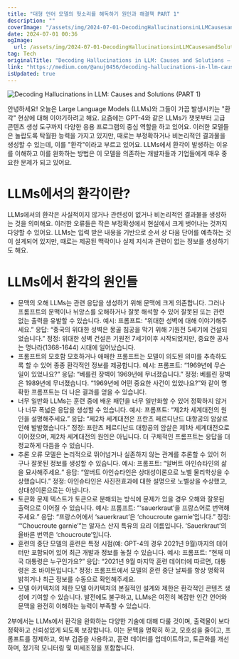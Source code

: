 ```yaml
---
title: "대형 언어 모델의 헛소리를 해독하기 원인과 해결책 PART 1"
description: ""
coverImage: "/assets/img/2024-07-01-DecodingHallucinationsinLLMCausesandSolutionsPART1_0.png"
date: 2024-07-01 00:36
ogImage: 
  url: /assets/img/2024-07-01-DecodingHallucinationsinLLMCausesandSolutionsPART1_0.png
tag: Tech
originalTitle: "Decoding Hallucinations in LLM: Causes and Solutions — PART 1"
link: "https://medium.com/@anuj0456/decoding-hallucinations-in-llm-causes-and-solutions-part-1-b4c67c00c1e6"
isUpdated: true
---
```






![Decoding Hallucinations in LLM: Causes and Solutions (PART 1)](https://www.example.com/assets/img/2024-07-01-DecodingHallucinationsinLLMCausesandSolutionsPART1_0.png)

안녕하세요! 오늘은 Large Language Models (LLMs)와 그들이 가끔 발생시키는 "환각" 현상에 대해 이야기하려고 해요. 요즘에는 GPT-4와 같은 LLMs가 챗봇부터 고급 콘텐츠 생성 도구까지 다양한 응용 프로그램의 중심 역할을 하고 있어요. 이러한 모델들은 놀랍도록 탁월한 능력을 가지고 있지만, 때로는 부정확하거나 비논리적인 결과물을 생성할 수 있는데, 이를 "환각"이라고 부르고 있어요. LLMs에서 환각이 발생하는 이유를 이해하고 이를 완화하는 방법은 이 모델을 의존하는 개발자들과 기업들에게 매우 중요한 문제가 되고 있어요.

# LLMs에서의 환각이란?

LLMs에서의 환각은 사실적이지 않거나 관련성이 없거나 비논리적인 결과물을 생성하는 것을 의미해요. 이러한 오류들은 작은 부정확성에서 현실에서 크게 벗어나는 것까지 다양할 수 있어요. LLMs는 입력 받은 내용을 기반으로 순서 상 다음 단어를 예측하는 것이 설계되어 있지만, 때로는 제공된 맥락이나 실제 지식과 관련이 없는 정보를 생성하기도 해요.

<div class="content-ad"></div>

# LLMs에서 환각의 원인들

- 문맥의 오해
LLMs는 관련 응답을 생성하기 위해 문맥에 크게 의존합니다. 그러나 프롬프트의 문맥이나 뉘앙스를 오해하거나 잘못 해석할 수 있어 잘못된 또는 관련 없는 출력을 유발할 수 있습니다.
예시:
프롬프트: “위대한 성벽에 대해 이야기해주세요.”
응답: “중국의 위대한 성벽은 몽골 침공을 막기 위해 기원전 5세기에 건설되었습니다.”
정정: 위대한 성벽 건설은 기원전 7세기이후 시작되었지만, 중요한 공사는 명나라(1368-1644) 시대에 일어났습니다.
- 프롬프트의 모호함
모호하거나 애매한 프롬프트는 모델이 의도된 의미를 추측하도록 할 수 있어 종종 환각적인 정보를 제공합니다.
예시:
프롬프트: “1969년에 무슨 일이 있었나요?”
응답: “베를린 장벽이 1969년에 무너졌습니다.”
정정: 베를린 장벽은 1989년에 무너졌습니다. “1969년에 어떤 중요한 사건이 있었나요?”와 같이 명확한 프롬프트는 더 나은 결과를 얻을 수 있습니다.
- 너무 일반화
LLMs는 훈련 중에 배운 패턴을 너무 일반화할 수 있어 정확하지 않거나 너무 폭넓은 응답을 생성할 수 있습니다.
예시:
프롬프트: “제2차 세계대전의 원인을 설명해주세요.”
응답: “제2차 세계대전은 프란츠 페르디난드 대항공의 암살로 인해 발발했습니다.”
정정: 프란츠 페르디난드 대항공의 암살은 제1차 세계대전으로 이어졌으며, 제2차 세계대전의 원인은 아닙니다. 더 구체적인 프롬프트는 응답을 더 정교하게 다듬을 수 있습니다.
- 추론 오류
모델은 논리적으로 뛰어넘거나 실존하지 않는 관계를 추론할 수 있어 허구나 잘못된 정보를 생성할 수 있습니다.
예시:
프롬프트: “알버트 아인슈타인의 삶을 묘사해주세요.”
응답: “알버트 아인슈타인은 상대성이론으로 노벨 물리학상을 수상했습니다.”
정정: 아인슈타인은 사진전효과에 대한 설명으로 노벨상을 수상했고, 상대성이론으로는 아닙니다.
- 토큰화 문제
텍스트가 토큰으로 분해되는 방식에 문제가 있을 경우 오해와 잘못된 출력으로 이어질 수 있습니다.
예시:
프롬프트: “‘sauerkraut’을 프랑스어로 번역해주세요.”
응답: “프랑스어에서 ‘sauerkraut’은 ‘choucroute garnie’입니다.”
정정: “‘Choucroute garnie’”는 알자스 산지 특유의 요리 이름입니다. ‘Sauerkraut’의 올바른 번역은 ‘choucroute’입니다.
- 훈련의 중단
모델의 훈련은 특정 시점(예: GPT-4의 경우 2021년 9월)까지의 데이터만 포함되어 있어 최근 개발과 정보를 놓칠 수 있습니다.
예시:
프롬프트: “현재 미국 대통령은 누구인가요?”
응답: “2021년 9월 마지막 훈련 데이터에 따르면, 대통령은 조 바이든입니다.”
정정: 프롬프트에서 모델의 훈련 중단 날짜를 항상 명확히 밝히거나 최근 정보를 수동으로 확인해주세요.
- 모델 아키텍처의 제한
모델 아키텍처의 본질적인 설계와 제한은 환각적인 콘텐츠 생성에 기여할 수 있습니다. 발전에도 불구하고, LLMs은 여전히 복잡한 인간 언어와 문맥을 완전히 이해하는 능력이 부족할 수 있습니다.

2부에서는 LLMs에서 환각을 완화하는 다양한 기술에 대해 다룰 것이며, 출력물이 보다 정확하고 신뢰성있게 되도록 보장합니다. 이는 문맥을 명확히 하고, 모호성을 줄이고, 프롬프트를 정제하고, 외부 검증을 사용하고, 훈련 데이터를 업데이트하고, 토큰화를 개선하며, 정기적 모니터링 및 미세조정을 포함합니다.